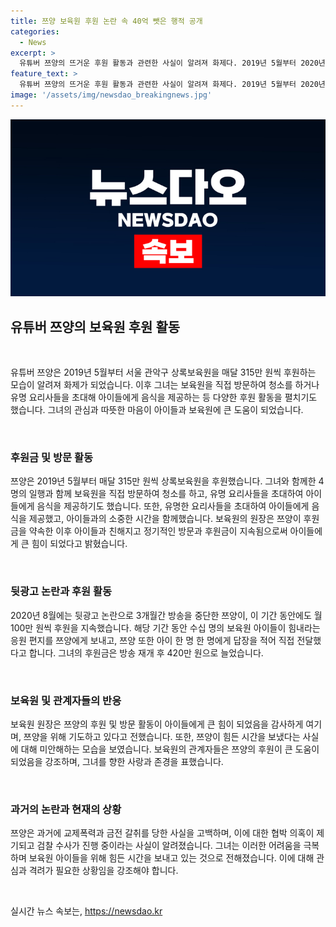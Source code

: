 ```yaml
---
title: 쯔양 보육원 후원 논란 속 40억 뺏은 행적 공개
categories:
  - News
excerpt: >
  유튜버 쯔양의 뜨거운 후원 활동과 관련한 사실이 알려져 화제다. 2019년 5월부터 2020년 8월에 이르는 5년 동안, 서울 관악구 상록보육원에 월 315만 원씩을 후원했고, 일행과 함께 청소나 셰프 초청을 했다. 2020년의 뒷광고 논란 중에도 월 100만 원씩을 계속 후원했으며, 방송 복귀 후에는 이 금액을 420만 원으로 늘렸다. 이에 상록보육원의 부 원장은 쯔양을 천사 같은 사람으로 극찬하며, 그의 행동에 대한 사건의 영향을 받은 아이들의 응원 편지도 전했다. 이와 관련한 최근의 교제폭력 고백에 대한 논란도 누리꾼들과 검찰의 관심을 끌고 있다. (단어 수: 146)
feature_text: >
  유튜버 쯔양의 뜨거운 후원 활동과 관련한 사실이 알려져 화제다. 2019년 5월부터 2020년 8월에 이르는 5년 동안, 서울 관악구 상록보육원에 월 315만 원씩을 후원했고, 일행과 함께 청소나 셰프 초청을 했다. 2020년의 뒷광고 논란 중에도 월 100만 원씩을 계속 후원했으며, 방송 복귀 후에는 이 금액을 420만 원으로 늘렸다. 이에 상록보육원의 부 원장은 쯔양을 천사 같은 사람으로 극찬하며, 그의 행동에 대한 사건의 영향을 받은 아이들의 응원 편지도 전했다. 이와 관련한 최근의 교제폭력 고백에 대한 논란도 누리꾼들과 검찰의 관심을 끌고 있다. (단어 수: 146)
image: '/assets/img/newsdao_breakingnews.jpg'
---
```


<p><img src="/assets/img/newsdao_breakingnews.jpg" alt="firstkoreanews 속보" /></p>

<h2 data-ke-size="size26">유튜버 쯔양의 보육원 후원 활동</h2>

<p data-ke-size="size16">&nbsp;</p>

<p>유튜버 쯔양은 2019년 5월부터 서울 관악구 상록보육원을 매달 315만 원씩 후원하는 모습이 알려져 화제가 되었습니다. 이후 그녀는 보육원을 직접 방문하여 청소를 하거나 유명 요리사들을 초대해 아이들에게 음식을 제공하는 등 다양한 후원 활동을 펼치기도 했습니다. 그녀의 관심과 따뜻한 마음이 아이들과 보육원에 큰 도움이 되었습니다.</p>

<p data-ke-size="size16">&nbsp;</p>

<h3>후원금 및 방문 활동</h3>

<p data-ke-size="size16">쯔양은 2019년 5월부터 매달 315만 원씩 상록보육원을 후원했습니다. 그녀와 함께한 4명의 일행과 함께 보육원을 직접 방문하여 청소를 하고, 유명 요리사들을 초대하여 아이들에게 음식을 제공하기도 했습니다. 또한, 유명한 요리사들을 초대하여 아이들에게 음식을 제공했고, 아이들과의 소중한 시간을 함께했습니다. 보육원의 원장은 쯔양이 후원금을 약속한 이후 아이들과 친해지고 정기적인 방문과 후원금이 지속됨으로써 아이들에게 큰 힘이 되었다고 밝혔습니다.</p>

<p data-ke-size="size16">&nbsp;</p>

<h3>뒷광고 논란과 후원 활동</h3>

<p data-ke-size="size16">2020년 8월에는 뒷광고 논란으로 3개월간 방송을 중단한 쯔양이, 이 기간 동안에도 월 100만 원씩 후원을 지속했습니다. 해당 기간 동안 수십 명의 보육원 아이들이 힘내라는 응원 편지를 쯔양에게 보내고, 쯔양 또한 아이 한 명 한 명에게 답장을 적어 직접 전달했다고 합니다. 그녀의 후원금은 방송 재개 후 420만 원으로 늘었습니다.</p>

<p data-ke-size="size16">&nbsp;</p>

<h3>보육원 및 관계자들의 반응</h3>

<p data-ke-size="size16">보육원 원장은 쯔양의 후원 및 방문 활동이 아이들에게 큰 힘이 되었음을 감사하게 여기며, 쯔양을 위해 기도하고 있다고 전했습니다. 또한, 쯔양이 힘든 시간을 보냈다는 사실에 대해 미안해하는 모습을 보였습니다. 보육원의 관계자들은 쯔양의 후원이 큰 도움이 되었음을 강조하며, 그녀를 향한 사랑과 존경을 표했습니다.</p>

<p data-ke-size="size16">&nbsp;</p>

<h3>과거의 논란과 현재의 상황</h3>

<p data-ke-size="size16">쯔양은 과거에 교제폭력과 금전 갈취를 당한 사실을 고백하며, 이에 대한 협박 의혹이 제기되고 검찰 수사가 진행 중이라는 사실이 알려졌습니다. 그녀는 이러한 어려움을 극복하며 보육원 아이들을 위해 힘든 시간을 보내고 있는 것으로 전해졌습니다. 이에 대해 관심과 격려가 필요한 상황임을 강조해야 합니다.</p>

<p data-ke-size="size16">&nbsp;</p>
실시간 뉴스 속보는, <a href="https://newsdao.kr" rel="dofollow">https://newsdao.kr</a>


